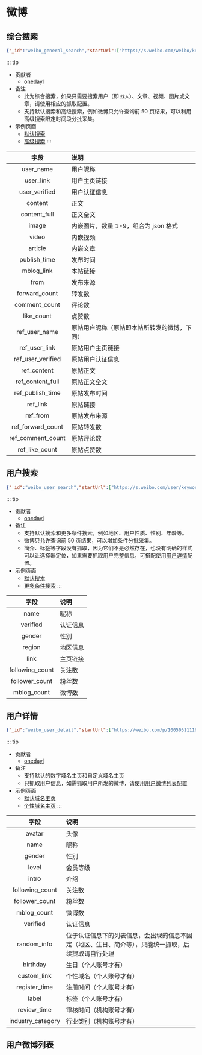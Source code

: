 # 微博
## 综合搜索
```json
{"_id":"weibo_general_search","startUrl":["https://s.weibo.com/weibo/keyword?topnav=1&wvr=6&b=1"],"selectors":[{"id":"mblog","type":"SelectorElement","parentSelectors":["_root","next_page"],"selector":".m-con-l .card-wrap[action-type=feed_list_item][mid] .card","multiple":true,"delay":""},{"id":"user_name","type":"SelectorText","parentSelectors":["mblog"],"selector":"a.name","multiple":false,"regex":"","delay":0},{"id":"user_link","type":"SelectorElementAttribute","parentSelectors":["mblog"],"selector":"a.name","multiple":false,"extractAttribute":"href","delay":0},{"id":"user_verified","type":"SelectorElementAttribute","parentSelectors":["mblog"],"selector":".info a[title]","multiple":false,"extractAttribute":"title","delay":0},{"id":"content","type":"SelectorText","parentSelectors":["mblog"],"selector":".content>p:nth-of-type(1)[node-type=feed_list_content]","multiple":false,"regex":"","delay":0},{"id":"content_full","type":"SelectorText","parentSelectors":["mblog"],"selector":".content>p:nth-of-type(2)[node-type=feed_list_content_full]","multiple":false,"regex":"","delay":0},{"id":"image","type":"SelectorGroup","parentSelectors":["mblog"],"selector":"li img","delay":0,"extractAttribute":"src"},{"id":"video","type":"SelectorElementAttribute","parentSelectors":["mblog"],"selector":"video","multiple":false,"extractAttribute":"src","delay":0},{"id":"article","type":"SelectorElementAttribute","parentSelectors":["mblog"],"selector":".content>.media-article-a>.thumbnail>a,.content>.media-item-a>.pic>a","multiple":false,"extractAttribute":"href","delay":0},{"id":"publish_time","type":"SelectorText","parentSelectors":["mblog"],"selector":"p.from a:nth-of-type(1)","multiple":false,"regex":"","delay":0},{"id":"mblog_link","type":"SelectorElementAttribute","parentSelectors":["mblog"],"selector":".content>p.from a:nth-of-type(1)","multiple":false,"extractAttribute":"href","delay":0},{"id":"from","type":"SelectorText","parentSelectors":["mblog"],"selector":"p.from a:nth-of-type(2)","multiple":false,"regex":"","delay":0},{"id":"act","type":"SelectorElement","parentSelectors":["mblog"],"selector":".card-act ul","multiple":false,"delay":0},{"id":"forward_count","type":"SelectorText","parentSelectors":["act"],"selector":"li:nth-of-type(2)","multiple":false,"regex":"\\d+","delay":0},{"id":"comment_count","type":"SelectorText","parentSelectors":["act"],"selector":"li:nth-of-type(3)","multiple":false,"regex":"\\d+","delay":0},{"id":"like_count","type":"SelectorText","parentSelectors":["act"],"selector":"li:nth-of-type(4)","multiple":false,"regex":"\\d+","delay":0},{"id":"ref","type":"SelectorElement","parentSelectors":["mblog"],"selector":".con","multiple":false,"delay":0},{"id":"ref_user_name","type":"SelectorText","parentSelectors":["ref"],"selector":"a.name","multiple":false,"regex":"","delay":0},{"id":"ref_user_verified","type":"SelectorElementAttribute","parentSelectors":["ref"],"selector":"a[target][title]","multiple":false,"extractAttribute":"title","delay":0},{"id":"ref_content","type":"SelectorText","parentSelectors":["ref"],"selector":"p[node-type='feed_list_content']","multiple":false,"regex":"","delay":0},{"id":"ref_content_full","type":"SelectorText","parentSelectors":["ref"],"selector":"p[node-type='feed_list_content_full']","multiple":false,"regex":"","delay":0},{"id":"ref_publish_time","type":"SelectorText","parentSelectors":["ref"],"selector":".from a[target]","multiple":false,"regex":"","delay":0},{"id":"ref_link","type":"SelectorElementAttribute","parentSelectors":["ref"],"selector":"p.from a:nth-of-type(1)","multiple":false,"extractAttribute":"href","delay":0},{"id":"ref_from","type":"SelectorText","parentSelectors":["ref"],"selector":".from a:nth-of-type(2)","multiple":false,"regex":"","delay":0},{"id":"ref_act","type":"SelectorElement","parentSelectors":["ref"],"selector":"ul.act","multiple":false,"delay":0},{"id":"ref_forward_count","type":"SelectorText","parentSelectors":["ref_act"],"selector":"li:nth-of-type(1)","multiple":false,"regex":"\\d+","delay":0},{"id":"ref_comment_count","type":"SelectorText","parentSelectors":["ref_act"],"selector":"li:nth-of-type(2)","multiple":false,"regex":"\\d+","delay":0},{"id":"ref_like_count","type":"SelectorText","parentSelectors":["ref_act"],"selector":"li:nth-of-type(3)","multiple":false,"regex":"\\d+","delay":0},{"id":"next_page","type":"SelectorLink","parentSelectors":["_root","next_page"],"selector":"ul.s-scroll>li.cur~li a","multiple":false,"delay":0}]}
```

::: tip
- 贡献者
    - [onedayl](https://github.com/onedayl)
- 备注
    - 此为综合搜索，如果只需要搜索用户（即 `找人`）、文章、视频、图片或文章，请使用相应的抓取配置。
    - 支持默认搜索和高级搜索，例如微博只允许查询前 50 页结果，可以利用高级搜索限定时间段分批采集。
- 示例页面
    - [默认搜索](https://s.weibo.com/weibo/keyword?topnav=1&wvr=6&b=1)
    - [高级搜索](https://s.weibo.com/weibo/keyword?q=keyword&scope=ori&haspic=1&timescope=custom:2019-06-15:2019-06-25&Refer=g)
:::

|字段|说明|
|:-:|:-|
|user_name|用户昵称|
|user_link|用户主页链接|
|user_verified|用户认证信息|
|content|正文|
|content_full|正文全文|
|image|内嵌图片，数量 1-9，组合为 json 格式|
|video|内嵌视频|
|article|内嵌文章|
|publish_time|发布时间|
|mblog_link|本帖链接|
|from|发布来源|
|forward_count|转发数|
|comment_count|评论数|
|like_count|点赞数|
|ref_user_name|原帖用户昵称（原帖即本帖所转发的微博，下同）|
|ref_user_link|原帖用户主页链接|
|ref_user_verified|原帖用户认证信息|
|ref_content|原帖正文|
|ref_content_full|原帖正文全文|
|ref_publish_time|原帖发布时间|
|ref_link|原帖链接|
|ref_from|原帖发布来源|
|ref_forward_count|原帖转发数|
|ref_comment_count|原帖评论数|
|ref_like_count|原帖点赞数|

## 用户搜索
```json
{"_id":"weibo_user_search","startUrl":["https://s.weibo.com/user/keyword?topnav=1&wvr=6&b=1"],"selectors":[{"id":"user","type":"SelectorElement","parentSelectors":["_root","next_page"],"selector":".m-con-l .card-wrap[id=pl_user_feedList] .card","multiple":true,"delay":""},{"id":"next_page","type":"SelectorLink","parentSelectors":["_root","next_page"],"selector":"ul.s-scroll>li.cur~li a","multiple":false,"delay":0},{"id":"name","type":"SelectorText","parentSelectors":["user"],"selector":"a.name","multiple":false,"regex":"","delay":0},{"id":"verified","type":"SelectorElementAttribute","parentSelectors":["user"],"selector":".info>div a:nth-of-type(2)","multiple":false,"extractAttribute":"title","delay":0},{"id":"gender","type":"SelectorHTML","parentSelectors":["user"],"selector":"p:nth-of-type(1)","multiple":false,"regex":"female|male","delay":0},{"id":"region","type":"SelectorText","parentSelectors":["user"],"selector":"p:nth-of-type(1)","multiple":false,"regex":"[^个人主页]+","delay":0},{"id":"link","type":"SelectorElementAttribute","parentSelectors":["user"],"selector":"a.wb_url","multiple":false,"extractAttribute":"href","delay":0},{"id":"following_count","type":"SelectorText","parentSelectors":["user"],"selector":".info>p>span:nth-of-type(1)","multiple":false,"regex":"\\d+","delay":0},{"id":"follower_count","type":"SelectorText","parentSelectors":["user"],"selector":".info>p>span:nth-of-type(2)","multiple":false,"regex":"\\d+","delay":0},{"id":"mblog_count","type":"SelectorText","parentSelectors":["user"],"selector":".info>p>span:nth-of-type(3) a","multiple":false,"regex":"","delay":0}]}
```

::: tip
- 贡献者
    - [onedayl](https://github.com/onedayl)
- 备注
    - 支持默认搜索和更多条件搜索，例如地区、用户性质、性别、年龄等。
    - 微博只允许查询前 50 页结果，可以增加条件分批采集。
    - 简介、标签等字段没有抓取，因为它们不是必然存在，也没有明确的样式可以让选择器定位，如果需要抓取用户完整信息，可搭配使用[用户详情](/sitemap/weibo.html#用户详情)配置。
- 示例页面
    - [默认搜索](https://s.weibo.com/user/keyword?topnav=1&wvr=6&topsug=1)
    - [更多条件搜索](https://s.weibo.com/user/keyword?q=&nickname=keyword&gender=women&Refer=g)
:::

|字段|说明|
|:-:|:-|
|name|昵称|
|verified|认证信息|
|gender|性别|
|region|地区信息|
|link|主页链接|
|following_count|关注数|
|follower_count|粉丝数|
|mblog_count|微博数|

## 用户详情
```json
{"_id":"weibo_user_detail","startUrl":["https://weibo.com/p/1005051111681197/home"],"selectors":[{"id":"avatar","type":"SelectorImage","parentSelectors":["_root"],"selector":"img.photo","multiple":false,"delay":0},{"id":"name","type":"SelectorText","parentSelectors":["_root"],"selector":"h1","multiple":false,"regex":"","delay":0},{"id":"gender","type":"SelectorHTML","parentSelectors":["_root"],"selector":".pf_username .icon_bed a","multiple":false,"regex":"female|male","delay":0},{"id":"level","type":"SelectorHTML","parentSelectors":["_root"],"selector":".pf_username a[title]","multiple":false,"regex":"\\d+","delay":0},{"id":"intro","type":"SelectorText","parentSelectors":["_root"],"selector":"div.pf_intro","multiple":false,"regex":"","delay":0},{"id":"following_count","type":"SelectorText","parentSelectors":["_root"],"selector":"td:nth-of-type(1) strong","multiple":false,"regex":"","delay":0},{"id":"follower_count","type":"SelectorText","parentSelectors":["_root"],"selector":"td:nth-of-type(2) strong","multiple":false,"regex":"","delay":0},{"id":"mblog_count","type":"SelectorText","parentSelectors":["_root"],"selector":"td:nth-of-type(3) strong","multiple":false,"regex":"","delay":0},{"id":"verified","type":"SelectorText","parentSelectors":["_root"],"selector":".info span","multiple":false,"regex":"","delay":0},{"id":"random_info","type":"SelectorGroup","parentSelectors":["_root"],"selector":"span.item_text","delay":0,"extractAttribute":""},{"id":"more_info","type":"SelectorLink","parentSelectors":["_root"],"selector":"a.WB_cardmore","multiple":false,"delay":0},{"id":"birthday","type":"SelectorHTML","parentSelectors":["more_info"],"selector":"div.WB_cardwrap:nth-of-type(1) div.PCD_text_b","multiple":false,"regex":"\\d+年\\d+月\\d+日","delay":0},{"id":"custom_link","type":"SelectorHTML","parentSelectors":["more_info"],"selector":"div.WB_cardwrap:nth-of-type(1) div.PCD_text_b","multiple":false,"regex":"(https|http)?:\\/\\/[\\w|\\.|\\/]+","delay":0},{"id":"register_time","type":"SelectorText","parentSelectors":["more_info"],"selector":"div.WB_cardwrap:nth-of-type(1) div.PCD_text_b","multiple":false,"regex":"\\d{4}\\-\\d{2}\\-\\d{2}","delay":0},{"id":"label","type":"SelectorGroup","parentSelectors":["more_info"],"selector":"a.W_btn_b","delay":0,"extractAttribute":""},{"id":"review_time","type":"SelectorHTML","parentSelectors":["more_info"],"selector":"div.PCD_person_info","multiple":false,"regex":"\\d{4}\\-\\d{2}\\-\\d{2}","delay":0},{"id":"industry_category","type":"SelectorText","parentSelectors":["more_info"],"selector":".ul_detail li:last-of-type","multiple":false,"regex":"[^\\s]+\\-[^\\s]+","delay":0}]}
```

::: tip
- 贡献者
    - [onedayl](https://github.com/onedayl)
- 备注
    - 支持默认的数字域名主页和自定义域名主页
    - 只抓取用户信息，如需抓取用户所发的微博，请使用[用户微博列表](/sitemap/weibo.html#用户微博列表)配置
- 示例页面
    - [默认域名主页](https://weibo.com/p/1005051111681197)
    - [个性域名主页](https://weibo.com/xiaopapi)
:::

|字段|说明|
|:-:|:-|
|avatar|头像|
|name|昵称|
|gender|性别|
|level|会员等级|
|intro|介绍|
|following_count|关注数|
|follower_count|粉丝数|
|mblog_count|微博数|
|verified|认证信息|
|random_info|位于认证信息下的列表信息，会出现的信息不固定（地区、生日、简介等），只能统一抓取，后续提取请自行处理|
|birthday|生日（个人账号才有）|
|custom_link|个性域名（个人账号才有）|
|register_time|注册时间（个人账号才有）|
|label|标签（个人账号才有）|
|review_time|审核时间（机构账号才有）|
|industry_category|行业类别（机构账号才有）|


## 用户微博列表